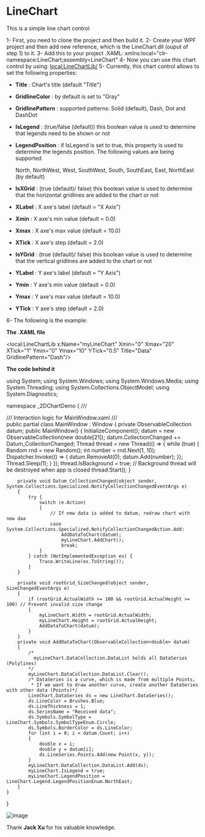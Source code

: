 # LineChart
This is a simple line chart control

1- First, you need to clone the project and then build it.
2- Create your WPF project and then add new reference, which is the LineChart.dll (ouput of step 1) to it.
3- Add this to your project .XAML: xmlns:local="clr-namespace:LineChart;assembly=LineChart"
4- Now you can use this chart control by using: <local:LineChartLib/>
5- Currently, this chart control allows to set the following properties:

+ **Title**            : Chart's title (default "Title")
+ **GridlineColor**    : by default is set to "Gray"
+ **GridlinePattern**  : supported patterns: Solid (default), Dash, Dot and DashDot
+ **IsLegend**         : (true/false (default)) this boolean value is used to determine that legends need to be shown or not
+ **LegendPosition**   : if IsLegend is set to true, this property is used to determine the legends position. The following values are being supported 
  
  North,
  NorthWest,
  West,
  SouthWest,
  South,
  SouthEast,
  East,
  NorthEast (by default)
  
+ **IsXGrid**          : (true (default)/ false) this boolean value is used to determine that the horizontal gridlines are added to the chart or not
+ **XLabel**           : X axe's label     (default = "X Axis")
+ **Xmin**             : X axe's min value (default = 0.0)
+ **Xmax**             : X axe's max value (default = 10.0)
+ **XTick**            : X axe's step      (default = 2.0)

+ **IsYGrid**          : (true (default)/ false) this boolean value is used to determine that the vertical gridlines are added to the chart or not
+ **YLabel**           : Y axe's label   (default = "Y Axis")
+ **Ymin**             : Y axe's min value (default = 0.0)
+ **Ymax**             : Y axe's max value (default = 10.0)
+ **YTick**            : Y axe's step     (default = 2.0)

6- The following is the example:

**The .XAML file**

<Window x:Class="_2DChartDemo.MainWindow"
        xmlns="http://schemas.microsoft.com/winfx/2006/xaml/presentation"
        xmlns:x="http://schemas.microsoft.com/winfx/2006/xaml"
        xmlns:local="clr-namespace:LineChart;assembly=LineChart"
        Title="Window1" Height="350" Width="400" MinHeight="200" MinWidth="200">
    <Grid x:Name="rootGrid" SizeChanged="rootGrid_SizeChanged">
        <local:LineChartLib x:Name="myLineChart" Xmin="0" Xmax="20"
            XTick="1" Ymin="0" Ymax="10" YTick="0.5"
            Title="Data" GridlinePattern="Dash"/>
    </Grid>
</Window>

**The code behind it**

using System;
using System.Windows;
using System.Windows.Media;
using System.Threading;
using System.Collections.ObjectModel;
using System.Diagnostics;

namespace _2DChartDemo
{
    /// <summary>
    /// Interaction logic for MainWindow.xaml
    /// </summary>
    public partial class MainWindow : Window
    {
        private ObservableCollection<double> datum;
        public MainWindow()
        {
            InitializeComponent();
            datum = new ObservableCollection<double>(new double[21]);
            datum.CollectionChanged += Datum_CollectionChanged;
            Thread thread = new Thread(() => {
                while (true)
                {
                    Random rnd = new Random();
                    int number = rnd.Next(1, 10);
                    Dispatcher.Invoke(() =>
                    {
                        datum.RemoveAt(0);
                        datum.Add(number);
                    });
                    Thread.Sleep(1);
                }
            });
            thread.IsBackground = true; // Background thread will be destroyed when app is closed
            thread.Start();
        }

        private void Datum_CollectionChanged(object sender, System.Collections.Specialized.NotifyCollectionChangedEventArgs e)
        {
            try {
                switch (e.Action)
                {
                    // If new data is added to datum, redraw chart with new daa
                    case System.Collections.Specialized.NotifyCollectionChangedAction.Add:
                        AddDataToChart(datum);
                        myLineChart.AddChart();
                        break;
                }
            } catch (NotImplementedException ex) {
                Trace.WriteLine(ex.ToString());
            }
        }

        private void rootGrid_SizeChanged(object sender, SizeChangedEventArgs e)
        {
            if (rootGrid.ActualWidth >= 100 && rootGrid.ActualHeight >= 100) // Prevent invalid size change
            {
                myLineChart.Width = rootGrid.ActualWidth;
                myLineChart.Height = rootGrid.ActualHeight;
                AddDataToChart(datum);
            }
        }
        private void AddDataToChart(ObservableCollection<double> datum)
        {
            /*
              myLineChart.DataCollection.DataList holds all DataSeries (Polylines)
            */
            myLineChart.DataCollection.DataList.Clear();
            /* DataSeries is a curve, which is made from multiple Points, 
             * If we want to draw another curve, create another DataSeries with other data (Points)*/
            LineChart.DataSeries ds = new LineChart.DataSeries(); 
            ds.LineColor = Brushes.Blue;
            ds.LineThickness = 1;
            ds.SeriesName = "Received data";
            ds.Symbols.SymbolType = LineChart.Symbols.SymbolTypeEnum.Circle;
            ds.Symbols.BorderColor = ds.LineColor;
            for (int i = 0; i < datum.Count; i++)
            {
                double x = i;
                double y = datum[i];
                ds.LineSeries.Points.Add(new Point(x, y));
            }
            myLineChart.DataCollection.DataList.Add(ds);
            myLineChart.IsLegend = true;
            myLineChart.LegendPosition = LineChart.Legend.LegendPositionEnum.NorthEast;
        }
    }
}
                                            
![image](https://user-images.githubusercontent.com/25689764/165888435-99895f0a-850e-41e8-97a9-3a28e8a7330f.png)    
                                            
                                            
Thank **Jack Xu** for his valuable knowledge.
